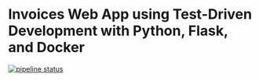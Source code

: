 # Invoices Web App using Test-Driven Development with Python, Flask, and Docker

[![pipeline status](https://gitlab.com/YOUR_GITLAB_NAMESPACE/flask-tdd-docker/badges/master/pipeline.svg)](https://gitlab.com/musaali/invoice-generator/commits/master)